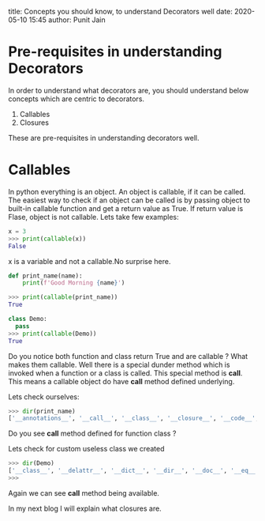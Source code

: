title: Concepts you should know, to understand Decorators well
date: 2020-05-10 15:45
author: Punit Jain

# Pre-requisites in understanding Decorators

In order to understand what decorators are, you should understand below concepts which are centric to decorators.

1. Callables
2. Closures

These are pre-requisites in understanding decorators well.

# Callables

In python everything is an object. An object is callable, if it can be called. The easiest way to check if an object can be called is by passing object to built-in callable function and get a return value as True. If return value is Flase, object is not callable. Lets take few examples:

```python
x = 3
>>> print(callable(x))
False
```
x is a variable and not a callable.No surprise here.

```python
def print_name(name):
    print(f'Good Morning {name}')

>>> print(callable(print_name))
True
```

```python
class Demo:
  pass
>>> print(callable(Demo))
True
```

Do you notice both function and class return True and are callable ? What makes them callable.
Well there is a special dunder method which is invoked when a function or a class is called.
This special method is __call__. This means a callable object do have __call__ method defined underlying.

Lets check ourselves:

```python
>>> dir(print_name)
['__annotations__', '__call__', '__class__', '__closure__', '__code__', '__defaults__', '__delattr__', '__dict__', '__dir__', '__doc__', '__eq__', '__format__', '__ge__', '__get__', '__getattribute__', '__globals__', '__gt__', '__hash__', '__init__', '__init_subclass__', '__kwdefaults__', '__le__', '__lt__', '__module__', '__name__', '__ne__', '__new__', '__qualname__', '__reduce__', '__reduce_ex__', '__repr__', '__setattr__', '__sizeof__', '__str__', '__subclasshook__']
```

Do you see __call__ method defined for function class ?

Lets check for custom useless class we created

```python
>>> dir(Demo)
['__class__', '__delattr__', '__dict__', '__dir__', '__doc__', '__eq__', '__format__', '__ge__', '__getattribute__', '__gt__', '__hash__', '__init__', '__init_subclass__', '__le__', '__lt__', '__module__', '__ne__', '__new__', '__reduce__', '__reduce_ex__', '__repr__', '__setattr__', '__sizeof__', '__str__', '__subclasshook__', '__weakref__']
>>> 
```

Again we can see __call__ method being available. 

In my next blog I will explain what closures are.
